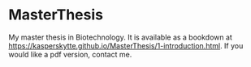 # MasterThesis
My master thesis in Biotechnology. It is available as a bookdown at https://kasperskytte.github.io/MasterThesis/1-introduction.html. If you would like a pdf version, contact me.
